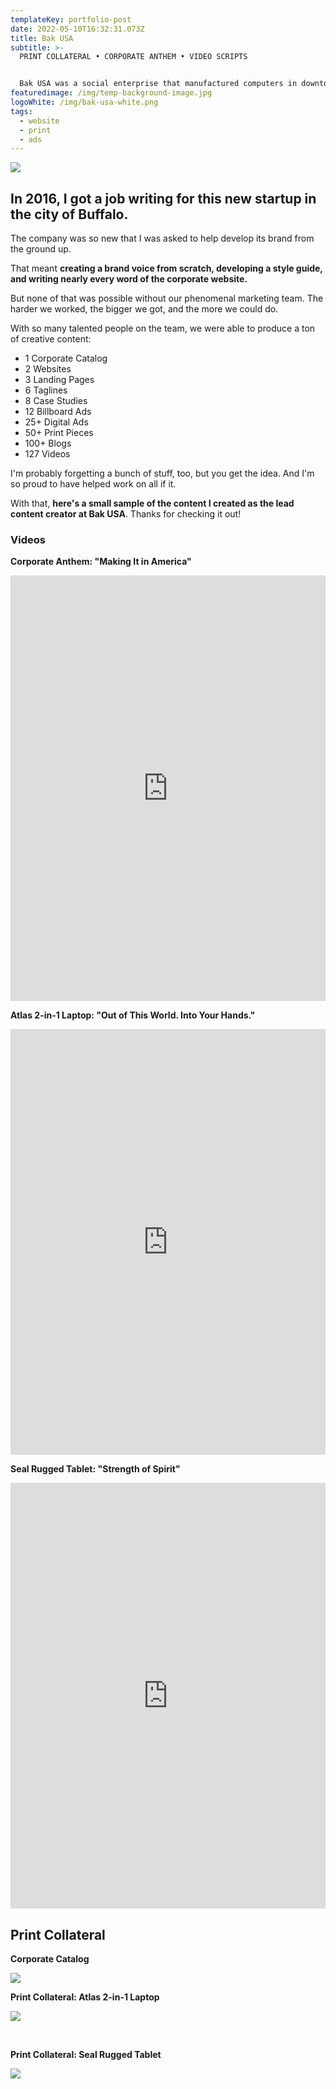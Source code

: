 ```yaml
---
templateKey: portfolio-post
date: 2022-05-10T16:32:31.073Z
title: Bak USA
subtitle: >-
  PRINT COLLATERAL • CORPORATE ANTHEM • VIDEO SCRIPTS


  Bak USA was a social enterprise that manufactured computers in downtown Buffalo, New York. Committed to empowering people and changing lives, the company employed a diverse workforce in urban America.
featuredimage: /img/temp-background-image.jpg
logoWhite: /img/bak-usa-white.png
tags:
  - website
  - print
  - ads
---
```

![](/img/magic-pie-copy-work-bak-usa.png)
<br>

## In 2016, I got a job writing for this new startup in the city of Buffalo.

The company was so new that I was asked to help develop its brand from the ground up. 

That meant **creating a brand voice from scratch, developing a style guide, and writing nearly every word of the corporate website.** 

But none of that was possible without our phenomenal marketing team. The harder we worked, the bigger we got, and the more we could do. 

With so many talented people on the team, we were able to produce a ton of creative content:

* 1 Corporate Catalog
* 2 Websites
* 3 Landing Pages
* 6 Taglines
* 8 Case Studies
* 12 Billboard Ads
* 25+ Digital Ads
* 50+ Print Pieces
* 100+ Blogs
* 127 Videos

I'm probably forgetting a bunch of stuff, too, but you get the idea. And I'm so proud to have helped work on all if it. 

With that, **here's a small sample of the content I created as the lead content creator at Bak USA**. Thanks for checking it out! 

### Videos

**Corporate Anthem: "Making It in America"</p>**

<iframe width="100%" height="681" src="https://www.youtube.com/embed/SHVSGz_Nmrw" title="YouTube video player" frameborder="0" allow="accelerometer; autoplay; clipboard-write; encrypted-media; gyroscope; picture-in-picture" allowfullscreen></iframe></p>

**Atlas 2-in-1 Laptop: "Out of This World. Into Your Hands."</p>**

<iframe width="100%" height="681" src="https://www.youtube.com/embed/u7g7twDL8hk" title="YouTube video player" frameborder="0" allow="accelerometer; autoplay; clipboard-write; encrypted-media; gyroscope; picture-in-picture" allowfullscreen></iframe></p>

**Seal Rugged Tablet: "Strength of Spirit"</p>**

<iframe width="100%" height="681" src="https://www.youtube.com/embed/CFdfz1vOBoY" title="YouTube video player" frameborder="0" allow="accelerometer; autoplay; clipboard-write; encrypted-media; gyroscope; picture-in-picture" allowfullscreen></iframe></p>

## Print Collateral

**Corporate Catalog**

![](/img/mp1.png)

**Print Collateral: Atlas 2-in-1 Laptop**

![](/img/bak-usa-print-atlas.jpeg)

<br>

**Print Collateral: Seal Rugged Tablet**

![](/img/bak-usa-print-seal.jpeg)